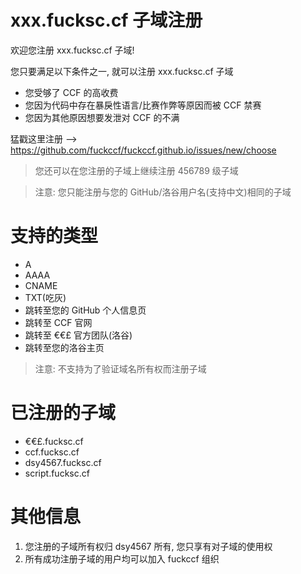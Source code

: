 # xxx.fucksc.cf 子域注册

欢迎您注册 xxx.fucksc.cf 子域!

您只要满足以下条件之一, 就可以注册 xxx.fucksc.cf 子域

- 您受够了 CCF 的高收费
- 您因为代码中存在暴戾性语言/比赛作弊等原因而被 CCF 禁赛
- 您因为其他原因想要发泄对 CCF 的不满

猛戳这里注册 --> https://github.com/fuckccf/fuckccf.github.io/issues/new/choose

> 您还可以在您注册的子域上继续注册 456789 级子域

> 注意: 您只能注册与您的 GitHub/洛谷用户名(支持中文)相同的子域

# 支持的类型

- A
- AAAA
- CNAME
- TXT(吃灰)
- 跳转至您的 GitHub 个人信息页
- 跳转至 CCF 官网
- 跳转至 €€£ 官方团队(洛谷)
- 跳转至您的洛谷主页

> 注意: 不支持为了验证域名所有权而注册子域

# 已注册的子域

- €€£.fucksc.cf
- ccf.fucksc.cf
- dsy4567.fucksc.cf
- script.fucksc.cf

# 其他信息

1. 您注册的子域所有权归 dsy4567 所有, 您只享有对子域的使用权
2. 所有成功注册子域的用户均可以加入 fuckccf 组织
